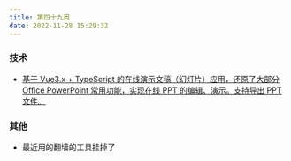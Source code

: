 ```yaml
---
title: 第四十九周
date: 2022-11-28 15:29:32
---
```


### 技术

- [基于 Vue3.x + TypeScript 的在线演示文稿（幻灯片）应用，还原了大部分 Office PowerPoint 常用功能，实现在线 PPT 的编辑、演示。支持导出 PPT 文件。](https://github.com/pipipi-pikachu/PPTist)

### 其他

- 最近用的翻墙的工具挂掉了
